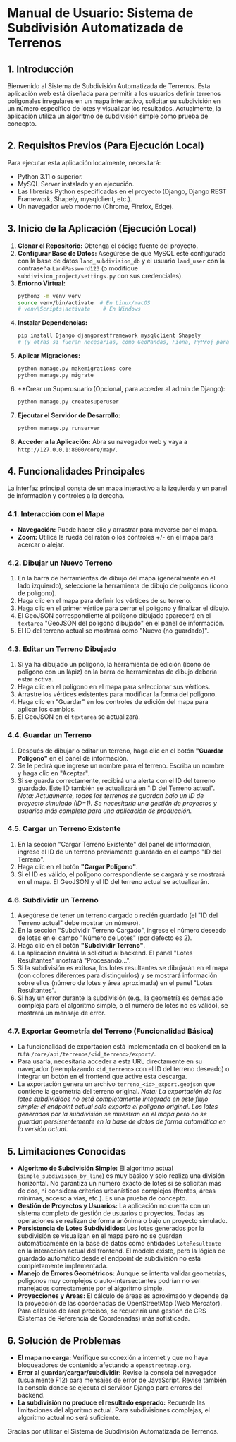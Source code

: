 # Manual de Usuario: Sistema de Subdivisión Automatizada de Terrenos

## 1. Introducción

Bienvenido al Sistema de Subdivisión Automatizada de Terrenos. Esta aplicación web está diseñada para permitir a los usuarios definir terrenos poligonales irregulares en un mapa interactivo, solicitar su subdivisión en un número específico de lotes y visualizar los resultados. Actualmente, la aplicación utiliza un algoritmo de subdivisión simple como prueba de concepto.

## 2. Requisitos Previos (Para Ejecución Local)

Para ejecutar esta aplicación localmente, necesitará:

-   Python 3.11 o superior.
-   MySQL Server instalado y en ejecución.
-   Las librerías Python especificadas en el proyecto (Django, Django REST Framework, Shapely, mysqlclient, etc.).
-   Un navegador web moderno (Chrome, Firefox, Edge).

## 3. Inicio de la Aplicación (Ejecución Local)

1.  **Clonar el Repositorio:** Obtenga el código fuente del proyecto.
2.  **Configurar Base de Datos:** Asegúrese de que MySQL esté configurado con la base de datos `land_subdivision_db` y el usuario `land_user` con la contraseña `LandPassword123` (o modifique `subdivision_project/settings.py` con sus credenciales).
3.  **Entorno Virtual:**
    ```bash
    python3 -m venv venv
    source venv/bin/activate  # En Linux/macOS
    # venv\Scripts\activate    # En Windows
    ```
4.  **Instalar Dependencias:**
    ```bash
    pip install Django djangorestframework mysqlclient Shapely
    # (y otras si fueran necesarias, como GeoPandas, Fiona, PyProj para funcionalidades extendidas)
    ```
5.  **Aplicar Migraciones:**
    ```bash
    python manage.py makemigrations core
    python manage.py migrate
    ```
6.  **Crear un Superusuario (Opcional, para acceder al admin de Django):
    ```bash
    python manage.py createsuperuser
    ```
7.  **Ejecutar el Servidor de Desarrollo:**
    ```bash
    python manage.py runserver
    ```
8.  **Acceder a la Aplicación:** Abra su navegador web y vaya a `http://127.0.0.1:8000/core/map/`.

## 4. Funcionalidades Principales

La interfaz principal consta de un mapa interactivo a la izquierda y un panel de información y controles a la derecha.

### 4.1. Interacción con el Mapa

-   **Navegación:** Puede hacer clic y arrastrar para moverse por el mapa.
-   **Zoom:** Utilice la rueda del ratón o los controles +/- en el mapa para acercar o alejar.

### 4.2. Dibujar un Nuevo Terreno

1.  En la barra de herramientas de dibujo del mapa (generalmente en el lado izquierdo), seleccione la herramienta de dibujo de polígonos (icono de polígono).
2.  Haga clic en el mapa para definir los vértices de su terreno.
3.  Haga clic en el primer vértice para cerrar el polígono y finalizar el dibujo.
4.  El GeoJSON correspondiente al polígono dibujado aparecerá en el `textarea` "GeoJSON del polígono dibujado" en el panel de información.
5.  El ID del terreno actual se mostrará como "Nuevo (no guardado)".

### 4.3. Editar un Terreno Dibujado

1.  Si ya ha dibujado un polígono, la herramienta de edición (icono de polígono con un lápiz) en la barra de herramientas de dibujo debería estar activa.
2.  Haga clic en el polígono en el mapa para seleccionar sus vértices.
3.  Arrastre los vértices existentes para modificar la forma del polígono.
4.  Haga clic en "Guardar" en los controles de edición del mapa para aplicar los cambios.
5.  El GeoJSON en el `textarea` se actualizará.

### 4.4. Guardar un Terreno

1.  Después de dibujar o editar un terreno, haga clic en el botón **"Guardar Polígono"** en el panel de información.
2.  Se le pedirá que ingrese un nombre para el terreno. Escriba un nombre y haga clic en "Aceptar".
3.  Si se guarda correctamente, recibirá una alerta con el ID del terreno guardado. Este ID también se actualizará en "ID del Terreno actual".
    *Nota: Actualmente, todos los terrenos se guardan bajo un ID de proyecto simulado (ID=1). Se necesitaría una gestión de proyectos y usuarios más completa para una aplicación de producción.*

### 4.5. Cargar un Terreno Existente

1.  En la sección "Cargar Terreno Existente" del panel de información, ingrese el ID de un terreno previamente guardado en el campo "ID del Terreno".
2.  Haga clic en el botón **"Cargar Polígono"**.
3.  Si el ID es válido, el polígono correspondiente se cargará y se mostrará en el mapa. El GeoJSON y el ID del terreno actual se actualizarán.

### 4.6. Subdividir un Terreno

1.  Asegúrese de tener un terreno cargado o recién guardado (el "ID del Terreno actual" debe mostrar un número).
2.  En la sección "Subdividir Terreno Cargado", ingrese el número deseado de lotes en el campo "Número de Lotes" (por defecto es 2).
3.  Haga clic en el botón **"Subdividir Terreno"**.
4.  La aplicación enviará la solicitud al backend. El panel "Lotes Resultantes" mostrará "Procesando...".
5.  Si la subdivisión es exitosa, los lotes resultantes se dibujarán en el mapa (con colores diferentes para distinguirlos) y se mostrará información sobre ellos (número de lotes y área aproximada) en el panel "Lotes Resultantes".
6.  Si hay un error durante la subdivisión (e.g., la geometría es demasiado compleja para el algoritmo simple, o el número de lotes no es válido), se mostrará un mensaje de error.

### 4.7. Exportar Geometría del Terreno (Funcionalidad Básica)

-   La funcionalidad de exportación está implementada en el backend en la ruta `/core/api/terrenos/<id_terreno>/export/`.
-   Para usarla, necesitaría acceder a esta URL directamente en su navegador (reemplazando `<id_terreno>` con el ID del terreno deseado) o integrar un botón en el frontend que active esta descarga.
-   La exportación genera un archivo `terreno_<id>_export.geojson` que contiene la geometría del terreno original.
    *Nota: La exportación de los lotes subdivididos no está completamente integrada en este flujo simple; el endpoint actual solo exporta el polígono original. Los lotes generados por la subdivisión se muestran en el mapa pero no se guardan persistentemente en la base de datos de forma automática en la versión actual.*

## 5. Limitaciones Conocidas

-   **Algoritmo de Subdivisión Simple:** El algoritmo actual (`simple_subdivision_by_line`) es muy básico y solo realiza una división horizontal. No garantiza un número exacto de lotes si se solicitan más de dos, ni considera criterios urbanísticos complejos (frentes, áreas mínimas, acceso a vías, etc.). Es una prueba de concepto.
-   **Gestión de Proyectos y Usuarios:** La aplicación no cuenta con un sistema completo de gestión de usuarios o proyectos. Todas las operaciones se realizan de forma anónima o bajo un proyecto simulado.
-   **Persistencia de Lotes Subdivididos:** Los lotes generados por la subdivisión se visualizan en el mapa pero no se guardan automáticamente en la base de datos como entidades `LoteResultante` en la interacción actual del frontend. El modelo existe, pero la lógica de guardado automático desde el endpoint de subdivisión no está completamente implementada.
-   **Manejo de Errores Geométricos:** Aunque se intenta validar geometrías, polígonos muy complejos o auto-intersectantes podrían no ser manejados correctamente por el algoritmo simple.
-   **Proyecciones y Áreas:** El cálculo de áreas es aproximado y depende de la proyección de las coordenadas de OpenStreetMap (Web Mercator). Para cálculos de área precisos, se requeriría una gestión de CRS (Sistemas de Referencia de Coordenadas) más sofisticada.

## 6. Solución de Problemas

-   **El mapa no carga:** Verifique su conexión a internet y que no haya bloqueadores de contenido afectando a `openstreetmap.org`.
-   **Error al guardar/cargar/subdividir:** Revise la consola del navegador (usualmente F12) para mensajes de error de JavaScript. Revise también la consola donde se ejecuta el servidor Django para errores del backend.
-   **La subdivisión no produce el resultado esperado:** Recuerde las limitaciones del algoritmo actual. Para subdivisiones complejas, el algoritmo actual no será suficiente.

Gracias por utilizar el Sistema de Subdivisión Automatizada de Terrenos.
